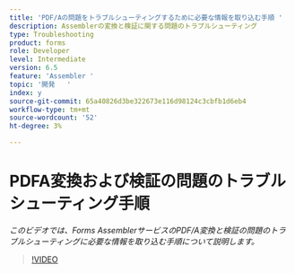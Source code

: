 ```yaml
---
title: 'PDF/Aの問題をトラブルシューティングするために必要な情報を取り込む手順 '
description: Assemblerの変換と検証に関する問題のトラブルシューティング
type: Troubleshooting
product: forms
role: Developer
level: Intermediate
version: 6.5
feature: 'Assembler '
topic: '開発   '
index: y
source-git-commit: 65a40826d3be322673e116d98124c3cbfb1d6eb4
workflow-type: tm+mt
source-wordcount: '52'
ht-degree: 3%

---
```



# PDFA変換および検証の問題のトラブルシューティング手順

*このビデオでは、Forms AssemblerサービスのPDF/A変換と検証の問題のトラブルシューティングに必要な情報を取り込む手順について説明します。*

>[!VIDEO](https://video.tv.adobe.com/v/335518?quality=9&learn=on)
